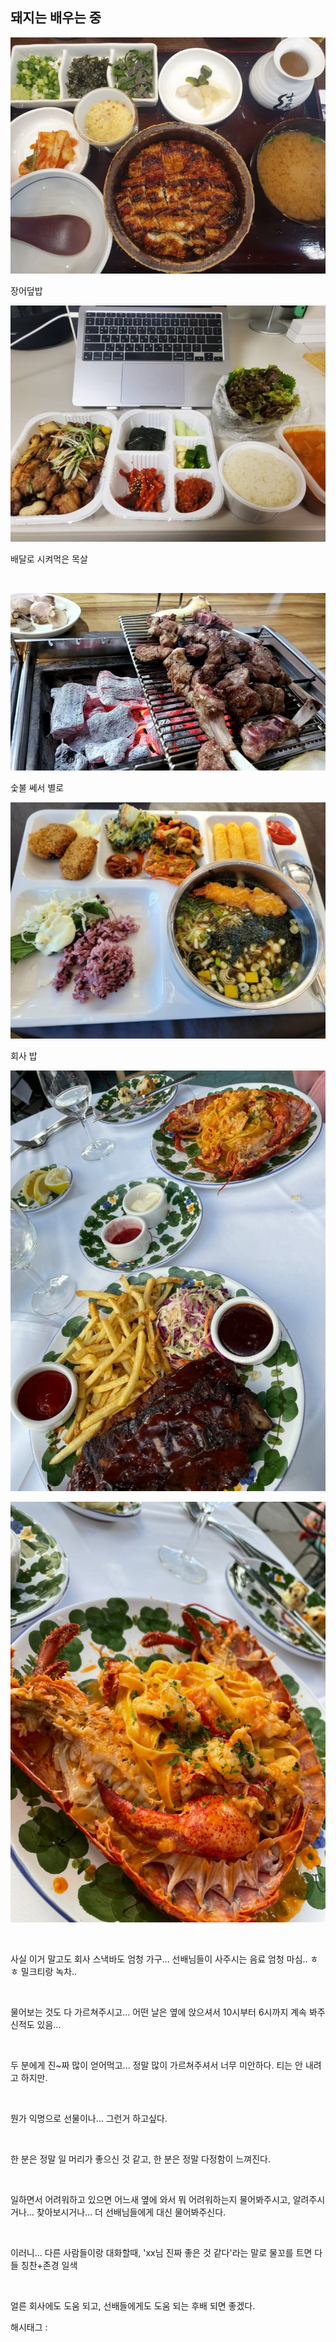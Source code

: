 ## 돼지는 배우는 중

![0](./asset/0.png)

장어덮밥

![1](./asset/1.png)

배달로 시켜먹은 목살

​

![2](./asset/2.png)

숯불 쎄서 별로

![3](./asset/3.png)

회사 밥

![4](./asset/4.png)

![5](./asset/5.png)

​

사실 이거 말고도 회사 스낵바도 엄청 가구... 선배님들이 사주시는 음료 엄청 마심.. ㅎㅎ 밀크티랑 녹차..

​

물어보는 것도 다 가르쳐주시고... 어떤 날은 옆에 앉으셔서 10시부터 6시까지 계속 봐주신적도 있음...

​

두 분에게 진~짜 많이 얻어먹고... 정말 많이 가르쳐주셔서 너무 미안하다. 티는 안 내려고 하지만.

​

뭔가 익명으로 선물이나... 그런거 하고싶다.

​

한 분은 정말 일 머리가 좋으신 것 같고, 한 분은 정말 다정함이 느껴진다.

​

일하면서 어려워하고 있으면 어느새 옆에 와서 뭐 어려워하는지 물어봐주시고, 알려주시거나... 찾아보시거나... 더 선배님들에게 대신 물어봐주신다.

​

이러니... 다른 사람들이랑 대화할때, 'xx님 진짜 좋은 것 같다'라는 말로 물꼬를 트면 다들 칭찬+존경 일색

​

얼른 회사에도 도움 되고, 선배들에게도 도움 되는 후배 되면 좋겠다.

 해시태그 : 
